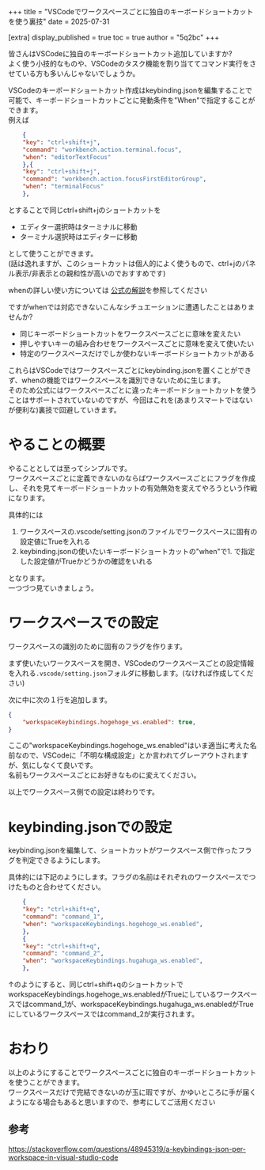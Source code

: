 +++
title = "VSCodeでワークスペースごとに独自のキーボードショートカットを使う裏技"
date = 2025-07-31

[extra]
display_published = true
toc = true
author = "5q2bc"
+++



皆さんはVSCodeに独自のキーボードショートカット追加していますか?  
よく使う小技的なものや、VSCodeのタスク機能を割り当ててコマンド実行をさせている方も多いんじゃないでしょうか。  

VSCodeのキーボードショートカット作成はkeybinding.jsonを編集することで可能で、キーボードショートカットごとに発動条件を"When"で指定することができます。  
例えば
```json
	{
	"key": "ctrl+shift+j",
	"command": "workbench.action.terminal.focus",
	"when": "editorTextFocus"
	},{
	"key": "ctrl+shift+j",
	"command": "workbench.action.focusFirstEditorGroup",
	"when": "terminalFocus"
	},
```

とすることで同じctrl+shift+jのショートカットを
- エディター選択時はターミナルに移動
- ターミナル選択時はエディターに移動

として使うことができます。  
(話は逸れますが、このショートカットは個人的によく使うもので、ctrl+jのパネル表示/非表示との親和性が高いのでおすすめです)

whenの詳しい使い方については [公式の解説](https://code.visualstudio.com/api/references/when-clause-contexts)を参照してください

ですがwhenでは対応できないこんなシチュエーションに遭遇したことはありませんか?
- 同じキーボードショートカットをワークスペースごとに意味を変えたい
- 押しやすいキーの組み合わせをワークスペースごとに意味を変えて使いたい
- 特定のワークスペースだけでしか使わないキーボードショートカットがある

これらはVSCodeではワークスペースごとにkeybinding.jsonを置くことができず、whenの機能ではワークスペースを識別できないために生じます。  
そのため公式にはワークスペースごとに違ったキーボードショートカットを使うことはサポートされていないのですが、今回はこれを(あまりスマートではないが便利な)裏技で回避していきます。

# やることの概要

やることとしては至ってシンプルです。  
ワークスペースごとに定義できないのならばワークスペースごとにフラグを作成し、それを見てキーボードショートカットの有効無効を変えてやろうという作戦になります。

具体的には
1. ワークスペースの.vscode/setting.jsonのファイルでワークスペースに固有の設定値にTrueを入れる
2. keybinding.jsonの使いたいキーボードショートカットの"when"で1. で指定した設定値がTrueかどうかの確認をいれる

となります。  
一つづつ見ていきましょう。

# ワークスペースでの設定

ワークスペースの識別のために固有のフラグを作ります。

まず使いたいワークスペースを開き、VSCodeのワークスペースごとの設定情報を入れる`.vscode/setting.json`フォルダに移動します。(なければ作成してください)

次に中に次の１行を追加します。
```json
{
	"workspaceKeybindings.hogehoge_ws.enabled": true,
}
```


ここの"workspaceKeybindings.hogehoge_ws.enabled"はいま適当に考えた名前なので、VSCodeに「不明な構成設定」とか言われてグレーアウトされますが、気にしなくて良いです。  
名前もワークスペースごとにお好きなものに変えてください。

以上でワークスペース側での設定は終わりです。

# keybinding.jsonでの設定

keybinding.jsonを編集して、ショートカットがワークスペース側で作ったフラグを判定できるようにします。

具体的には下記のようにします。フラグの名前はそれぞれのワークスペースでつけたものと合わせてください。
```json
	{
	"key": "ctrl+shift+q",
	"command": "command_1",
	"when": "workspaceKeybindings.hogehoge_ws.enabled",
	},
	{
	"key": "ctrl+shift+q",
	"command": "command_2",
	"when": "workspaceKeybindings.hugahuga_ws.enabled",
	},
```

↑のようにすると、同じctrl+shift+qのショートカットでworkspaceKeybindings.hogehoge_ws.enabledがTrueにしているワークスペースではcommand_1が、workspaceKeybindings.hugahuga_ws.enabledがTrueにしているワークスペースではcommand_2が実行されます。


# おわり

以上のようにすることでワークスペースごとに独自のキーボードショートカットを使うことができます。  
ワークスペースだけで完結できないのが玉に瑕ですが、かゆいところに手が届くようになる場合もあると思いますので、参考にしてご活用ください


## 参考

https://stackoverflow.com/questions/48945319/a-keybindings-json-per-workspace-in-visual-studio-code
